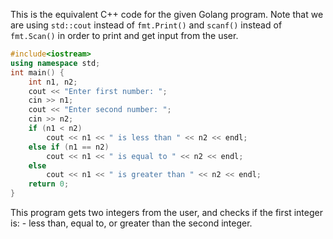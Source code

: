 This is the equivalent C++ code for the given Golang program. Note that we are using `std::cout` instead of `fmt.Print()` and `scanf()` instead of `fmt.Scan()` in order to print and get input from the user. 

```c++
#include<iostream>
using namespace std;
int main() {
	int n1, n2;
	cout << "Enter first number: ";
	cin >> n1;
	cout << "Enter second number: ";
	cin >> n2;
	if (n1 < n2) 
		cout << n1 << " is less than " << n2 << endl;
	else if (n1 == n2)
		cout << n1 << " is equal to " << n2 << endl;
	else 
		cout << n1 << " is greater than " << n2 << endl;
    return 0;
}
```
This program gets two integers from the user, and checks if the first integer is: - less than, equal to, or greater than the second integer.
